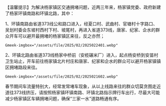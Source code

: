 <p>【温馨提示】为解决杨家镇区交通拥堵问题，近两三年来，杨家镇党委、政府新建了杨家环镇南路和环镇北路，其中：</p>
<p>1、环镇南路由省道373线公和路口进入，经夏口村、武曲村、官塘村十字路口、吴划村委会东坡村西村下村、坡尾村，再进入省道373线，唐家、纪家、企水的群众开车可以避开最拥堵的杨家镇区来往，反之亦然；</p>

`Gmeek-imgbox="/assets/file/2025/02/2025022401.webp"`

<p>2、环镇北路由省道373线杨家中桥前（安榄碾米厂）进入，起点杨安桥到安苗村卫生站止，开车前往杨家镇北片村庄和唐家、纪家和企水的群众可以避开杨家镇镇区拥堵路段来往。</p>

`Gmeek-imgbox="/assets/file/2025/02/2025021602.webp"`

<p>春节期间车流量特别大，经常发常堵车现象，从以上线路来往的群众切莫贪图走近道往373线挤压，请按照杨家镇环镇南路、环镇北路指示牌行车出行，尽最大可能减少杨家镇区车辆拥堵问题，确保“三家一水”道路畅通有序。</p>

<!-- ##{"timestamp":1738461390}## -->